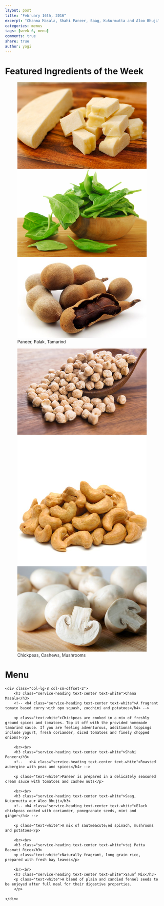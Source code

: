 ```yaml
---
layout: post
title: "February 16th, 2016"
excerpt: "Channa Masala, Shahi Paneer, Saag, Kukurmutta and Aloo Bhuji"
categories: menus
tags: [week 6, menu]
comments: true
share: true
author: yogi
---
```


# Featured Ingredients of the Week

<figure class="third">
	<a href="https://raw.githubusercontent.com/yogibelly/yogibelly.github.io/master/img/portfolio/paneer.jpg"><img src="https://raw.githubusercontent.com/yogibelly/yogibelly.github.io/master/img/portfolio/paneer.jpg" alt="image"></a>
	<a href="https://raw.githubusercontent.com/yogibelly/yogibelly.github.io/master/img/portfolio/palak.jpg"><img src="https://raw.githubusercontent.com/yogibelly/yogibelly.github.io/master/img/portfolio/palak.jpg" alt="image"></a>
	<a href="https://raw.githubusercontent.com/yogibelly/yogibelly.github.io/master/img/portfolio/tamarind.jpg"><img src="https://raw.githubusercontent.com/yogibelly/yogibelly.github.io/master/img/portfolio/tamarind.jpg" alt="image"></a>
	<figcaption>Paneer, Palak, Tamarind</figcaption>
</figure>

<figure class="third">
    <a href="https://raw.githubusercontent.com/yogibelly/yogibelly.github.io/master/img/portfolio/chickpeas.jpg"><img src="https://raw.githubusercontent.com/yogibelly/yogibelly.github.io/master/img/portfolio/chickpeas.jpg" alt="image"></a>
    <a href="https://raw.githubusercontent.com/yogibelly/yogibelly.github.io/master/img/portfolio/cashews.jpg"><img src="https://raw.githubusercontent.com/yogibelly/yogibelly.github.io/master/img/portfolio/cashews.jpg" alt="image"></a>
    <a href="https://raw.githubusercontent.com/yogibelly/yogibelly.github.io/master/img/portfolio/mushrooms.jpg"><img src="https://raw.githubusercontent.com/yogibelly/yogibelly.github.io/master/img/portfolio/mushrooms.jpg" alt="image"></a>
    <figcaption>Chickpeas, Cashews, Mushrooms</figcaption>
</figure>


# Menu

<div class="row">

	<div class="col-lg-8 col-sm-offset-2">
        <h3 class="service-heading text-center text-white">Chana Masala</h3>
        <!-- <h4 class="service-heading text-center text-white">A fragrant tomato based curry with opo squash, zucchini and potatoes</h4> -->

        <p class="text-white">Chickpeas are cooked in a mix of freshly ground spices and tomatoes. Top it off with the provided homemade tamarind sauce. If you are feeling adventurous, additional toppings include yogurt, fresh coriander, diced tomatoes and finely chopped onions!</p>

        <br><br>
        <h3 class="service-heading text-center text-white">Shahi Paneer</h3>
        <!--   <h4 class="service-heading text-center text-white">Roasted aubergine with peas and spices</h4> -->

        <p class="text-white">Paneer is prepared in a delicately seasoned cream sauce with tomatoes and cashew nuts</p>

        <br><br>
        <h3 class="service-heading text-center text-white">Saag, Kukurmutta aur Aloo Bhuji</h3>
        <!-- <h4 class="service-heading text-center text-white">Black chickpeas cooked with coriander, pomegranate seeds, mint and ginger</h4> -->

        <p class="text-white">A mix of saut&eacute;ed spinach, mushrooms and potatoes</p>

        <br><br>
        <h3 class="service-heading text-center text-white">tej Patta Basmati Rice</h3>
        <p class="text-white">Naturally fragrant, long grain rice, prepared with fresh bay leaves</p>

        <br><br>
        <h3 class="service-heading text-center text-white">Saunf Mix</h3>
        <p class="text-white">A blend of plain and candied fennel seeds to be enjoyed after full meal for their digestive properties.
        </p>

    </div>
</div>

